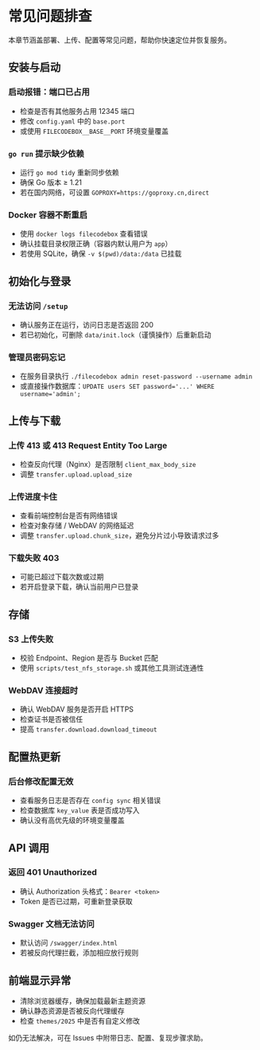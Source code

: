 # 常见问题排查

本章节涵盖部署、上传、配置等常见问题，帮助你快速定位并恢复服务。

## 安装与启动

### 启动报错：端口已占用
- 检查是否有其他服务占用 12345 端口
- 修改 `config.yaml` 中的 `base.port`
- 或使用 `FILECODEBOX__BASE__PORT` 环境变量覆盖

### `go run` 提示缺少依赖
- 运行 `go mod tidy` 重新同步依赖
- 确保 Go 版本 ≥ 1.21
- 若在国内网络，可设置 `GOPROXY=https://goproxy.cn,direct`

### Docker 容器不断重启
- 使用 `docker logs filecodebox` 查看错误
- 确认挂载目录权限正确（容器内默认用户为 `app`）
- 若使用 SQLite，确保 `-v $(pwd)/data:/data` 已挂载

## 初始化与登录

### 无法访问 `/setup`
- 确认服务正在运行，访问日志是否返回 200
- 若已初始化，可删除 `data/init.lock`（谨慎操作）后重新启动

### 管理员密码忘记
- 在服务目录执行 `./filecodebox admin reset-password --username admin`
- 或直接操作数据库：`UPDATE users SET password='...' WHERE username='admin';`

## 上传与下载

### 上传 413 或 413 Request Entity Too Large
- 检查反向代理（Nginx）是否限制 `client_max_body_size`
- 调整 `transfer.upload.upload_size`

### 上传进度卡住
- 查看前端控制台是否有网络错误
- 检查对象存储 / WebDAV 的网络延迟
- 调整 `transfer.upload.chunk_size`，避免分片过小导致请求过多

### 下载失败 403
- 可能已超过下载次数或过期
- 若开启登录下载，确认当前用户已登录

## 存储

### S3 上传失败
- 校验 Endpoint、Region 是否与 Bucket 匹配
- 使用 `scripts/test_nfs_storage.sh` 或其他工具测试连通性

### WebDAV 连接超时
- 确认 WebDAV 服务是否开启 HTTPS
- 检查证书是否被信任
- 提高 `transfer.download.download_timeout`

## 配置热更新

### 后台修改配置无效
- 查看服务日志是否存在 `config sync` 相关错误
- 检查数据库 `key_value` 表是否成功写入
- 确认没有高优先级的环境变量覆盖

## API 调用

### 返回 401 Unauthorized
- 确认 Authorization 头格式：`Bearer <token>`
- Token 是否已过期，可重新登录获取

### Swagger 文档无法访问
- 默认访问 `/swagger/index.html`
- 若被反向代理拦截，添加相应放行规则

## 前端显示异常

- 清除浏览器缓存，确保加载最新主题资源
- 确认静态资源是否被反向代理缓存
- 检查 `themes/2025` 中是否有自定义修改

如仍无法解决，可在 Issues 中附带日志、配置、复现步骤求助。
